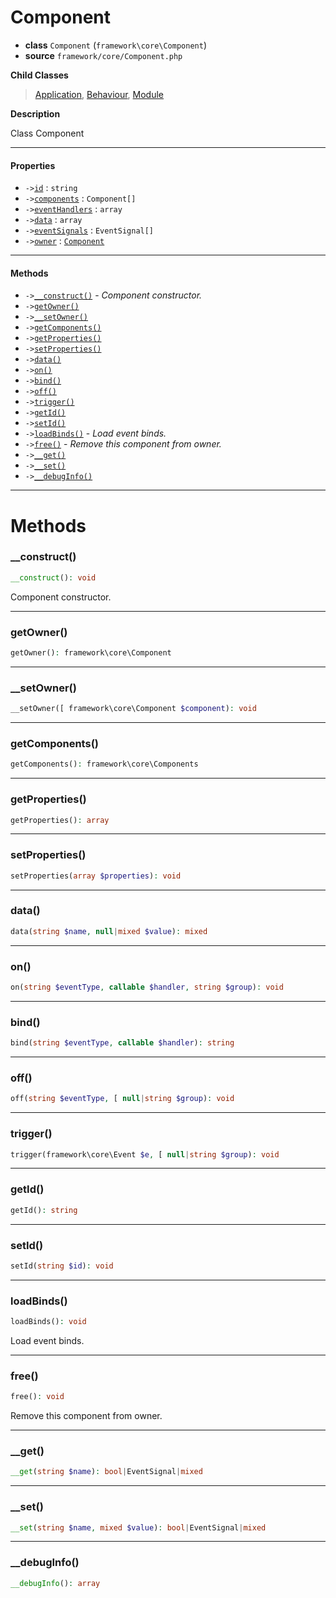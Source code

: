# Component

- **class** `Component` (`framework\core\Component`)
- **source** `framework/core/Component.php`

**Child Classes**

> [Application](https://github.com/jphp-group/wizard-framework/blob/master/wizard-core/api-docs/classes/framework/core/Application.md), [Behaviour](https://github.com/jphp-group/wizard-framework/blob/master/wizard-core/api-docs/classes/framework/core/Behaviour.md), [Module](https://github.com/jphp-group/wizard-framework/blob/master/wizard-core/api-docs/classes/framework/core/Module.md)

**Description**

Class Component

---

#### Properties

- `->`[`id`](#prop-id) : `string`
- `->`[`components`](#prop-components) : `Component[]`
- `->`[`eventHandlers`](#prop-eventhandlers) : `array`
- `->`[`data`](#prop-data) : `array`
- `->`[`eventSignals`](#prop-eventsignals) : `EventSignal[]`
- `->`[`owner`](#prop-owner) : [`Component`](https://github.com/jphp-group/wizard-framework/blob/master/wizard-core/api-docs/classes/framework/core/Component.md)

---

#### Methods

- `->`[`__construct()`](#method-__construct) - _Component constructor._
- `->`[`getOwner()`](#method-getowner)
- `->`[`__setOwner()`](#method-__setowner)
- `->`[`getComponents()`](#method-getcomponents)
- `->`[`getProperties()`](#method-getproperties)
- `->`[`setProperties()`](#method-setproperties)
- `->`[`data()`](#method-data)
- `->`[`on()`](#method-on)
- `->`[`bind()`](#method-bind)
- `->`[`off()`](#method-off)
- `->`[`trigger()`](#method-trigger)
- `->`[`getId()`](#method-getid)
- `->`[`setId()`](#method-setid)
- `->`[`loadBinds()`](#method-loadbinds) - _Load event binds._
- `->`[`free()`](#method-free) - _Remove this component from owner._
- `->`[`__get()`](#method-__get)
- `->`[`__set()`](#method-__set)
- `->`[`__debugInfo()`](#method-__debuginfo)

---
# Methods

<a name="method-__construct"></a>

### __construct()
```php
__construct(): void
```
Component constructor.

---

<a name="method-getowner"></a>

### getOwner()
```php
getOwner(): framework\core\Component
```

---

<a name="method-__setowner"></a>

### __setOwner()
```php
__setOwner([ framework\core\Component $component): void
```

---

<a name="method-getcomponents"></a>

### getComponents()
```php
getComponents(): framework\core\Components
```

---

<a name="method-getproperties"></a>

### getProperties()
```php
getProperties(): array
```

---

<a name="method-setproperties"></a>

### setProperties()
```php
setProperties(array $properties): void
```

---

<a name="method-data"></a>

### data()
```php
data(string $name, null|mixed $value): mixed
```

---

<a name="method-on"></a>

### on()
```php
on(string $eventType, callable $handler, string $group): void
```

---

<a name="method-bind"></a>

### bind()
```php
bind(string $eventType, callable $handler): string
```

---

<a name="method-off"></a>

### off()
```php
off(string $eventType, [ null|string $group): void
```

---

<a name="method-trigger"></a>

### trigger()
```php
trigger(framework\core\Event $e, [ null|string $group): void
```

---

<a name="method-getid"></a>

### getId()
```php
getId(): string
```

---

<a name="method-setid"></a>

### setId()
```php
setId(string $id): void
```

---

<a name="method-loadbinds"></a>

### loadBinds()
```php
loadBinds(): void
```
Load event binds.

---

<a name="method-free"></a>

### free()
```php
free(): void
```
Remove this component from owner.

---

<a name="method-__get"></a>

### __get()
```php
__get(string $name): bool|EventSignal|mixed
```

---

<a name="method-__set"></a>

### __set()
```php
__set(string $name, mixed $value): bool|EventSignal|mixed
```

---

<a name="method-__debuginfo"></a>

### __debugInfo()
```php
__debugInfo(): array
```